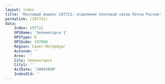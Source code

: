 ```yaml
---
layout: index
title: 'Почтовый индекс 197721: отделение почтовой связи Почты России'
permalink: /197721/
data:
    Index: 197721
    OPSName: 'Зеленогорск 1'
    OPSType: О
    OPSSubm: 197000
    Region: Санкт-Петербург
    Autonom: ''
    Area: ''
    City: Зеленогорск
    City1: ''
    ActDate: '20091030'
    IndexOld: ''
---
```

